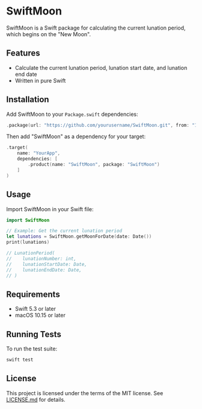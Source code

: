 # SwiftMoon

SwiftMoon is a Swift package for calculating the current lunation period, which begins on the "New Moon".

## Features
- Calculate the current lunation period, lunation start date, and lunation end date
- Written in pure Swift

## Installation
Add SwiftMoon to your `Package.swift` dependencies:

```swift
.package(url: "https://github.com/yourusername/SwiftMoon.git", from: "1.0.0")
```

Then add "SwiftMoon" as a dependency for your target:

```swift
.target(
    name: "YourApp",
    dependencies: [
        .product(name: "SwiftMoon", package: "SwiftMoon")
    ]
)
```

## Usage
Import SwiftMoon in your Swift file:

```swift
import SwiftMoon

// Example: Get the current lunation period
let lunations = SwiftMoon.getMoonForDate(date: Date())
print(lunations)

// LunationPeriod(
//    lunationNumber: int, 
//    lunationStartDate: Date, 
//    lunationEndDate: Date,
// )
```

## Requirements
- Swift 5.3 or later
- macOS 10.15 or later

## Running Tests
To run the test suite:

```sh
swift test
```

## License
This project is licensed under the terms of the MIT license. See [LICENSE.md](LICENSE.md) for details.